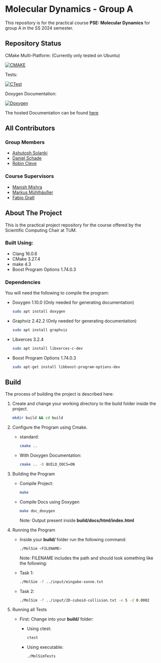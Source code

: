 # Molecular Dynamics - Group A

This repository is for the practical course **PSE: Molecular Dynamics** for group A in the SS 2024 semester.

## Repository Status

CMake Multi-Platform: (Currently only tested on Ubuntu)

[![CMAKE](https://github.com/AshIsAtWork/MolSim/actions/workflows/cmake-multi-platform.yml/badge.svg)](https://github.com/AshIsAtWork/MolSim/actions/workflows/cmake-multi-platform.yml)

Tests:

[![CTest](https://github.com/AshIsAtWork/MolSim/actions/workflows/unit-tests.yml/badge.svg)](https://github.com/AshIsAtWork/MolSim/actions/workflows/unit-tests.yml)

Doxygen Documentation:

[![Doxygen](https://github.com/AshIsAtWork/MolSim/actions/workflows/doxygen.yml/badge.svg)](https://github.com/AshIsAtWork/MolSim/actions/workflows/doxygen.yml)

The hosted Documentation can be found [here](https://ashisatwork.github.io/MolSim/)

## All Contributors

### Group Members

- [Ashutosh Solanki](https://github.com/AshIsAtWork)
- [Daniel Schade](https://github.com/D4ni3lSch4d3)
- [Robin Cleve](https://github.com/cleveee)

### Course Supervisors

- [Manish Mishra](https://github.com/manishmishra6016)
- [Markus Mühlhäußer](https://github.com/thesamriel)
- [Fabio Gratl](https://github.com/FG-TUM)

## About The Project

This is the practical project repository for the course offered by the Scientific Computing Chair at TUM.

### Built Using:

- Clang 16.0.6
- CMake 3.27.4
- make 4.3
- Boost Program Options 1.74.0.3

### Dependencies

You will need the following to compile the program:

- Doxygen 1.10.0 (Only needed for generating documentation)

  ```bash
  sudo apt install doxygen
  ```

- Graphviz 2.42.2 (Only needed for generating documentation)

  ```bash
  sudo apt install graphviz
  ```

- Libxerces 3.2.4

  ```bash
  sudo apt install libxerces-c-dev
  ```

- Boost Program Options 1.74.0.3

  ```bash
  sudo apt-get install libboost-program-options-dev
  ```

## Build

The process of building the project is described here:

1. Create and change your working directory to the build folder inside the project.

   ```bash
   mkdir build && cd build
   ```

2. Configure the Program using Cmake.

    - standard:

      ```bash
      cmake ..
      ```

    - With Doxygen Documentation:

      ```bash
      cmake .. -D BUILD_DOCS=ON
      ```

3. Building the Program

    - Compile Project:

      ```bash
      make
      ```

    - Compile Docs using Doxygen

      ```bash
      make doc_doxygen
      ```

      Note: Output present inside **build/docs/html/index.html**

4. Running the Program

    - Inside your **build/** folder run the following command:

      ```bash
      ./MolSim <FILENAME>
      ```

      Note: FILENAME includes the path and should look something like the following:

    - Task 1:

      ```bash
      ./MolSim -f ../input/eingabe-sonne.txt
      ```

    - Task 2:

      ```bash
      ./MolSim -f ../input/2D-cuboid-collision.txt -e 5 -d 0.0002
      ```

5. Running all Tests

    - First: Change into your **build/** folder:

        - Using ctest:

          ```bash
          ctest
          ```

        - Using executable:

          ```bash
          ./MolSimTests
          ```
